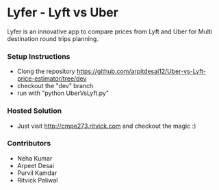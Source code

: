 # Lyfer - Lyft vs Uber

Lyfer is an innovative app to compare prices from Lyft and Uber for Multi destination round trips planning. 

### Setup Instructions
  - Clong the repository https://github.com/arpitdesai12/Uber-vs-Lyft-price-estimator/tree/dev
  - checkout the "dev" branch 
  - run with "python UberVsLyft.py"

### Hosted Solution
- Just visit http://cmpe273.ritvick.com and checkout the magic :)
 

### Contributors
  - Neha Kumar
  - Arpeet Desai
  - Purvil Kamdar
  - Ritvick Paliwal

